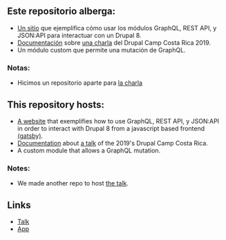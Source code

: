 ## Este repositorio alberga:

- [Un sitio](https://dccr19-guestbook.netlify.com/) que ejemplifica cómo usar los módulos GraphQL, REST API, y JSON:API para interactuar con un Drupal 8.
- [Documentación](https://github.com/andreaslorozco/drupal-rest-json-graphql-talk/blob/master/docs/keypoints.md) sobre [una charla](https://www.drupalcamp.cr/index.php/en/sessions/rest-graphql-o-jsonapi-que-no-hacer) del Drupal Camp Costa Rica 2019.
- Un módulo custom que permite una mutación de GraphQL.

### Notas: 

- Hicimos un repositorio aparte para [la charla](https://github.com/EdgarBarrantes/drupal-rest-json-graphql-talk-slides)

## This repository hosts:

- [A website](https://dccr19-guestbook.netlify.com/) that exemplifies how to use GraphQL, REST API, y JSON:API in order to interact with Drupal 8 from a javascript based frontend [(gatsby)](https://www.gatsbyjs.org/).
- [Documentation](https://github.com/andreaslorozco/drupal-rest-json-graphql-talk/blob/master/docs/keypoints.md) about [a talk](https://www.drupalcamp.cr/index.php/en/sessions/rest-graphql-o-jsonapi-que-no-hacer) of the 2019's Drupal Camp Costa Rica.
- A custom module that allows a GraphQL mutation.

### Notes: 

- We made another repo to host [the talk](https://github.com/EdgarBarrantes/drupal-rest-json-graphql-talk-slides).

## Links

- [Talk](https://dccr19-deck.netlify.com/)
- [App](https://dccr19-gb.netlify.com/)
